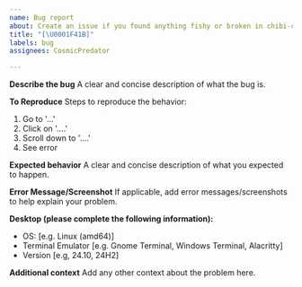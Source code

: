 ```yaml
---
name: Bug report
about: Create an issue if you found anything fishy or broken in chibi-cli
title: "[\U0001F41B]"
labels: bug
assignees: CosmicPredator

---
```


**Describe the bug**
A clear and concise description of what the bug is.

**To Reproduce**
Steps to reproduce the behavior:
1. Go to '...'
2. Click on '....'
3. Scroll down to '....'
4. See error

**Expected behavior**
A clear and concise description of what you expected to happen.

**Error Message/Screenshot**
If applicable, add error messages/screenshots to help explain your problem.

**Desktop (please complete the following information):**
 - OS: [e.g. Linux (amd64)]
 - Terminal Emulator [e.g. Gnome Terminal, Windows Terminal, Alacritty]
 - Version [e.g, 24.10, 24H2]

**Additional context**
Add any other context about the problem here.
